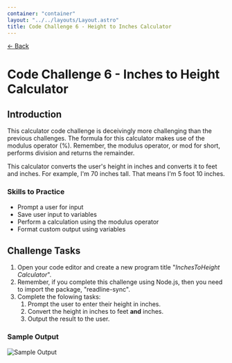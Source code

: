 ```yaml
---
container: "container"
layout: "../../layouts/Layout.astro"
title: Code Challenge 6 - Height to Inches Calculator
---
```


[← Back](/courses/code-challenges/)

# Code Challenge 6 - Inches to Height Calculator

## Introduction

This calculator code challenge is deceivingly more challenging than the previous challenges. The formula for this calculator makes use of the modulus operator (%). Remember, the modulus operator, or mod for short, performs division and returns the remainder.

This calculator converts the user's height in inches and converts it to feet and inches. For example, I'm 70 inches tall. That means I'm 5 foot 10 inches.

### Skills to Practice

- Prompt a user for input
- Save user input to variables
- Perform a calculation using the modulus operator
- Format custom output using variables

## Challenge Tasks

1. Open your code editor and create a new program title "_InchesToHeight Calculator_".
2. Remember, if you complete this challenge using Node.js, then you need to import the package, "readline-sync".
3. Complete the folowing tasks:
   1. Prompt the user to enter their height in inches.
   2. Convert the height in inches to feet **and** inches.
   3. Output the result to the user.

### Sample Output

![Sample Output](/assets/img/code-challenges/challenge-6-inches-to-height-sample.gif)
